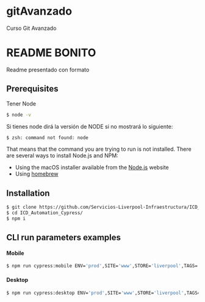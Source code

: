 # gitAvanzado
Curso Git Avanzado

# README BONITO
Readme presentado con formato

## Prerequisites
Tener Node
```bash
$ node -v
```
Si tienes node dirá la versión de NODE si no mostrará lo siguiente:
```bash
$ zsh: command not found: node
```
That means that the command you are trying to run is not installed. There are several ways to install Node.js and NPM:
- Using the macOS installer available from the [Node.js](https://nodejs.org/) website
- Using [homebrew](https://brew.sh/)

## Installation
```bash
$ git clone https://github.com/Servicios-Liverpool-Infraestructura/ICD_Automation_Cypress.git
$ cd ICD_Automation_Cypress/ 
$ npm i
```

## CLI run parameters examples
#### Mobile
```bash
$ npm run cypress:mobile ENV='prod',SITE='www',STORE='liverpool',TAGS='(@bs and @liv) and not (@ignore or @desktop)'
```
#### Desktop
```bash
$ npm run cypress:desktop ENV='prod',SITE='www',STORE='liverpool',TAGS='(@bs and @liv) and not (@ignore)'
```

